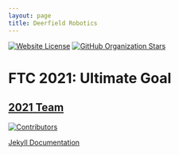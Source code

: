 ```yaml
---
layout: page
title: Deerfield Robotics
---
```

[![Website License](https://img.shields.io/github/license/Big-Green-7245/Big-Green-7245.github.io)](https://github.com/Big-Green-7245/Big-Green-7245.github.io)
[![GitHub Organization Stars](https://img.shields.io/github/stars/Big-Green-7245?style=social)](https://github.com/Big-Green-7245)

# FTC 2021: Ultimate Goal
## [2021 Team](https://github.com/orgs/Big-Green-7245/teams/ultimate-goal)
[![Contributors](https://img.shields.io/github/contributors/Big-Green-7245/teamcode-2021)](https://github.com/Big-Green-7245/teamcode-2021)


[Jekyll Documentation](https://jekyllrb.com/docs/)
